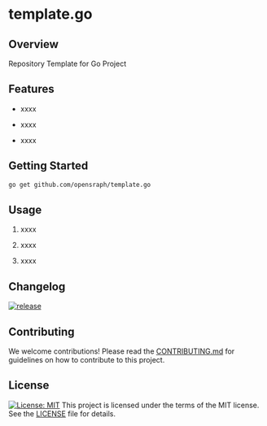 # template.go

## Overview

Repository Template for Go Project

## Features

- xxxx

- xxxx

- xxxx

## Getting Started

```bash
go get github.com/opensraph/template.go
```

## Usage

1.  xxxx

2.  xxxx

3.  xxxx

## Changelog

[![release](https://github.com/opensraph/template.go/actions/workflows/release.yml/badge.svg)](https://github.com/opensraph/template.go/releases)

## Contributing

We welcome contributions! Please read the [CONTRIBUTING.md](CONTRIBUTING.md) for guidelines on how to contribute to this project.

## License

[![License: MIT](https://img.shields.io/badge/License-MIT-yellow.svg)](https://opensource.org/licenses/MIT)
This project is licensed under the terms of the MIT license. See the [LICENSE](LICENSE) file for details.

